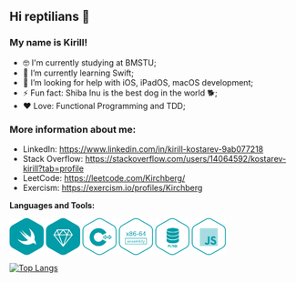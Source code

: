 ## Hi reptilians 🐍
### My name is Kirill!

- 🤓 I'm currently studying at BMSTU;
- 🌱 I’m currently learning Swift;
- 🤔 I’m looking for help with iOS, iPadOS, macOS development;
- ⚡ Fun fact: Shiba Inu is the best dog in the world 🐕;
- ❤️ Love: Functional Programming and TDD;

### More information about me:
* LinkedIn: https://www.linkedin.com/in/kirill-kostarev-9ab077218
* Stack Overflow: https://stackoverflow.com/users/14064592/kostarev-kirill?tab=profile
* LeetCode: https://leetcode.com/Kirchberg/
* Exercism: https://exercism.io/profiles/Kirchberg

<b>Languages and Tools:</b>
<div>
  <p><img align="center" src="https://github.com/Kirchberg/Kirchberg/blob/master/LanguageAndTools/swift-hex-turquoise.png" width="60" height="65"> 
    <img align="center" src="https://github.com/Kirchberg/Kirchberg/blob/master/LanguageAndTools/ruby-hex-turquoise.png" width="60" height="65">
    <img align="center" src="https://github.com/Kirchberg/Kirchberg/blob/master/LanguageAndTools/cpp-hex-white.png" width="60" height="65">
    <img align="center" src="https://github.com/Kirchberg/Kirchberg/blob/master/LanguageAndTools/x86-64-assembly-hex-white.png" width="60" height="65">
    <img align="center" src="https://github.com/Kirchberg/Kirchberg/blob/master/LanguageAndTools/plsql-hex-white.png" width="60" height="65">
    <img align="center" src="https://github.com/Kirchberg/Kirchberg/blob/master/LanguageAndTools/javascript-hex-white.png" width="60" height="65">
  </p>
</div>

[![Top Langs](https://github-readme-stats.vercel.app/api/top-langs/?username=kirchberg)](https://github.com/anuraghazra/github-readme-stats)<br>
